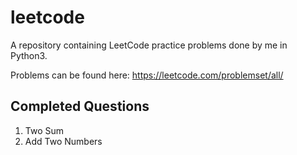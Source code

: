 # leetcode
A repository containing LeetCode practice problems done by me in Python3.

Problems can be found here: https://leetcode.com/problemset/all/

## Completed Questions
1. Two Sum
2. Add Two Numbers